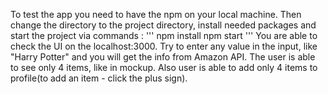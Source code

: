 To test the app you need to have the npm on your local machine.
Then change the directory to the project directory, install needed packages and start the project via commands :
'''
npm install
npm start
'''
You are able to check the UI on the localhost:3000.
Try to enter any value in the input, like "Harry Potter" and you will get the info from Amazon API.
The user is able to see only 4 items, like in mockup. Also user is able to add only 4 items to profile(to add an item - click the plus sign).